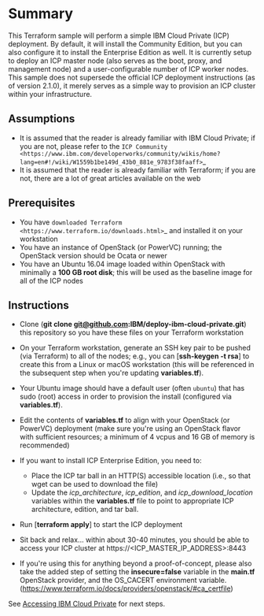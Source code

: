 Summary
=======

This Terraform sample will perform a simple IBM Cloud Private (ICP) deployment.
By default, it will install the Community Edition, but you can also configure
it to install the Enterprise Edition as well. It is currently setup to deploy
an ICP master node (also serves as the boot, proxy, and management node) and a
user-configurable number of ICP worker nodes. This sample does not supersede
the official ICP deployment instructions (as of version 2.1.0), it merely serves
as a simple way to provision an ICP cluster within your infrastructure.

Assumptions
-----------
* It is assumed that the reader is already familiar with IBM Cloud Private;
  if you are not, please refer to the `ICP Community
  <https://www.ibm.com/developerworks/community/wikis/home?lang=en#!/wiki/W1559b1be149d_43b0_881e_9783f38faaff>`_
* It is assumed that the reader is already familiar with Terraform; if you
  are not, there are a lot of great articles available on the web

Prerequisites
-------------
* You have `downloaded Terraform
  <https://www.terraform.io/downloads.html>`_ and installed it on your workstation
* You have an instance of OpenStack (or PowerVC) running; the OpenStack version
  should be Ocata or newer
* You have an Ubuntu 16.04 image loaded within OpenStack with minimally a
  **100 GB root disk**; this will be used as the baseline image for all of the
  ICP nodes

Instructions
------------
* Clone (**git clone git@github.com:IBM/deploy-ibm-cloud-private.git**)
  this repository so you have these files on your Terraform workstation
* On your Terraform workstation, generate an SSH key pair to be pushed (via
  Terraform) to all of the nodes; e.g., you can [**ssh-keygen -t rsa**] to
  create this from a Linux or macOS workstation (this will be referenced in
  the subsequent step when you're updating **variables.tf**).
* Your Ubuntu image should have a default user (often `ubuntu`) that has
  sudo (root) access in order to provision the install (configured via
  **variables.tf**).
* Edit the contents of **variables.tf** to align with your OpenStack
  (or PowerVC) deployment (make sure you're using an OpenStack flavor with
  sufficient resources; a minimum of 4 vcpus and 16 GB of memory is recommended)
* If you want to install ICP Enterprise Edition, you need to:

  * Place the ICP tar ball in an HTTP(S) accessible location (i.e., so that
    wget can be used to download the file)
  * Update the *icp_architecture*, *icp_edition*, and *icp_download_location*
    variables within the **variables.tf** file to point to appropriate ICP
    architecture, edition, and tar ball.
* Run [**terraform apply**] to start the ICP deployment
* Sit back and relax... within about 30-40 minutes, you should be able to
  access your ICP cluster at https://<ICP_MASTER_IP_ADDRESS>:8443
* If you're using this for anything beyond a proof-of-concept, please also take
  the added step of setting the **insecure=false** variable in the **main.tf**
  OpenStack provider, and the OS_CACERT environment variable.
  (https://www.terraform.io/docs/providers/openstack/#ca_certfile)

See [Accessing IBM Cloud Private](/README.md#accessing-ibm-cloud-private) for next steps.
